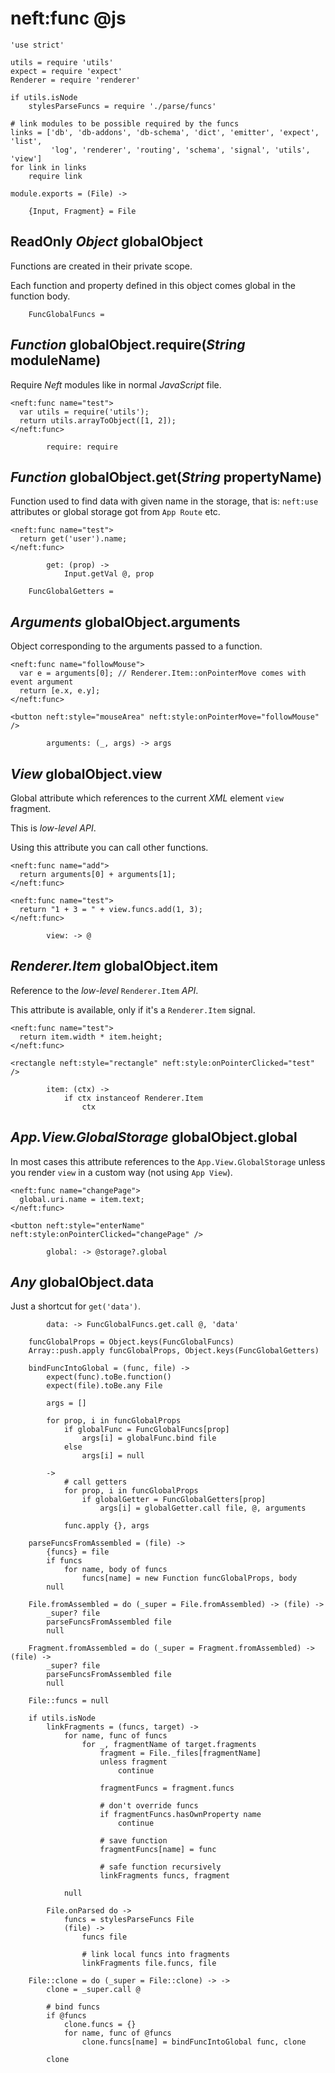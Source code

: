 neft:func @js
=============

	'use strict'

	utils = require 'utils'
	expect = require 'expect'
	Renderer = require 'renderer'

	if utils.isNode
		stylesParseFuncs = require './parse/funcs'

	# link modules to be possible required by the funcs
	links = ['db', 'db-addons', 'db-schema', 'dict', 'emitter', 'expect', 'list',
	         'log', 'renderer', 'routing', 'schema', 'signal', 'utils', 'view']
	for link in links
		require link

	module.exports = (File) ->

		{Input, Fragment} = File

ReadOnly *Object* globalObject
------------------------------

Functions are created in their private scope.

Each function and property defined in this object comes global in the function body.

		FuncGlobalFuncs =

*Function* globalObject.require(*String* moduleName)
----------------------------------------------------

Require *Neft* modules like in normal *JavaScript* file.

```
<neft:func name="test">
  var utils = require('utils');
  return utils.arrayToObject([1, 2]);
</neft:func>
```

			require: require

*Function* globalObject.get(*String* propertyName)
--------------------------------------------------

Function used to find data with given name in the storage, that is: `neft:use` attributes
or global storage got from `App Route` etc.

```
<neft:func name="test">
  return get('user').name;
</neft:func>
```

			get: (prop) ->
				Input.getVal @, prop

		FuncGlobalGetters =

*Arguments* globalObject.arguments
----------------------------------

Object corresponding to the arguments passed to a function.

```
<neft:func name="followMouse">
  var e = arguments[0]; // Renderer.Item::onPointerMove comes with event argument
  return [e.x, e.y];
</neft:func>

<button neft:style="mouseArea" neft:style:onPointerMove="followMouse" />
```

			arguments: (_, args) -> args

*View* globalObject.view
------------------------

Global attribute which references to the current *XML* element `view` fragment.

This is *low-level API*.

Using this attribute you can call other functions.

```
<neft:func name="add">
  return arguments[0] + arguments[1];
</neft:func>

<neft:func name="test">
  return "1 + 3 = " + view.funcs.add(1, 3);
</neft:func>
```

			view: -> @

*Renderer.Item* globalObject.item
---------------------------------

Reference to the *low-level* `Renderer.Item` *API*.

This attribute is available, only if it's a `Renderer.Item` signal.

```
<neft:func name="test">
  return item.width * item.height;
</neft:func>

<rectangle neft:style="rectangle" neft:style:onPointerClicked="test" />
```

			item: (ctx) ->
				if ctx instanceof Renderer.Item
					ctx

*App.View.GlobalStorage* globalObject.global
--------------------------------------------

In most cases this attribute references to the `App.View.GlobalStorage` unless you render
`view` in a custom way (not using `App View`).

```
<neft:func name="changePage">
  global.uri.name = item.text;
</neft:func>

<button neft:style="enterName" neft:style:onPointerClicked="changePage" />
```

			global: -> @storage?.global

*Any* globalObject.data
-----------------------

Just a shortcut for `get('data')`.

			data: -> FuncGlobalFuncs.get.call @, 'data'

		funcGlobalProps = Object.keys(FuncGlobalFuncs)
		Array::push.apply funcGlobalProps, Object.keys(FuncGlobalGetters)

		bindFuncIntoGlobal = (func, file) ->
			expect(func).toBe.function()
			expect(file).toBe.any File

			args = []

			for prop, i in funcGlobalProps
				if globalFunc = FuncGlobalFuncs[prop]
					args[i] = globalFunc.bind file
				else
					args[i] = null

			->
				# call getters
				for prop, i in funcGlobalProps
					if globalGetter = FuncGlobalGetters[prop]
						args[i] = globalGetter.call file, @, arguments

				func.apply {}, args

		parseFuncsFromAssembled = (file) ->
			{funcs} = file
			if funcs
				for name, body of funcs
					funcs[name] = new Function funcGlobalProps, body
			null

		File.fromAssembled = do (_super = File.fromAssembled) -> (file) ->
			_super? file
			parseFuncsFromAssembled file
			null

		Fragment.fromAssembled = do (_super = Fragment.fromAssembled) -> (file) ->
			_super? file
			parseFuncsFromAssembled file
			null

		File::funcs = null

		if utils.isNode
			linkFragments = (funcs, target) ->
				for name, func of funcs
					for _, fragmentName of target.fragments
						fragment = File._files[fragmentName]
						unless fragment
							continue

						fragmentFuncs = fragment.funcs

						# don't override funcs
						if fragmentFuncs.hasOwnProperty name
							continue

						# save function
						fragmentFuncs[name] = func

						# safe function recursively
						linkFragments funcs, fragment

				null

			File.onParsed do ->
				funcs = stylesParseFuncs File
				(file) ->
					funcs file

					# link local funcs into fragments
					linkFragments file.funcs, file

		File::clone = do (_super = File::clone) -> ->
			clone = _super.call @

			# bind funcs
			if @funcs
				clone.funcs = {}
				for name, func of @funcs
					clone.funcs[name] = bindFuncIntoGlobal func, clone

			clone
